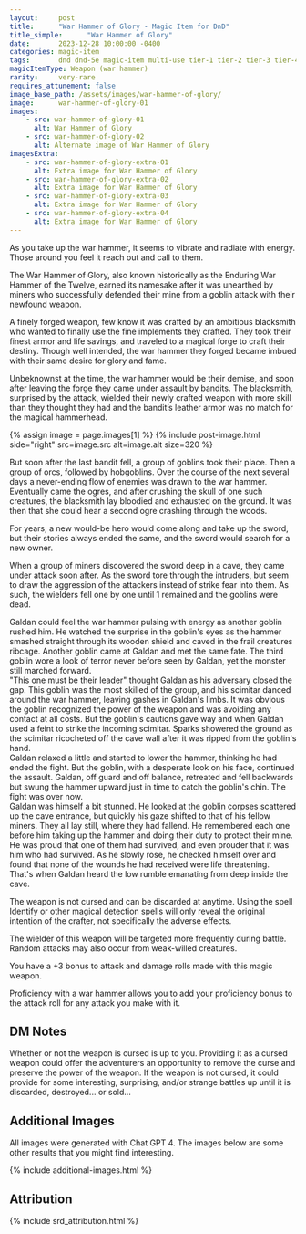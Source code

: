 ```yaml
---
layout:     post
title:      "War Hammer of Glory - Magic Item for DnD"
title_simple:      "War Hammer of Glory"
date:       2023-12-28 10:00:00 -0400
categories: magic-item
tags:       dnd dnd-5e magic-item multi-use tier-1 tier-2 tier-3 tier-4 wip
magicItemType: Weapon (war hammer)
rarity:     very-rare
requires_attunement: false
image_base_path: /assets/images/war-hammer-of-glory/
image:      war-hammer-of-glory-01
images:
    - src: war-hammer-of-glory-01
      alt: War Hammer of Glory
    - src: war-hammer-of-glory-02
      alt: Alternate image of War Hammer of Glory
imagesExtra:
    - src: war-hammer-of-glory-extra-01
      alt: Extra image for War Hammer of Glory
    - src: war-hammer-of-glory-extra-02
      alt: Extra image for War Hammer of Glory
    - src: war-hammer-of-glory-extra-03
      alt: Extra image for War Hammer of Glory
    - src: war-hammer-of-glory-extra-04
      alt: Extra image for War Hammer of Glory
---
```


<p class="read-aloud">
    As you take up the war hammer, it seems to vibrate and radiate with energy. Those around you feel it reach out and call to them.
</p>

The War Hammer of Glory, also known historically as the Enduring War Hammer of the Twelve, earned its namesake after it was unearthed by miners who successfully defended their mine from a goblin attack with their newfound weapon.

A finely forged weapon, few know it was crafted by an ambitious blacksmith who wanted to finally use the fine implements they crafted. They took their finest armor and life savings, and traveled to a magical forge to craft their destiny. Though well intended, the war hammer they forged became imbued with their same desire for glory and fame.

Unbeknownst at the time, the war hammer would be their demise, and soon after leaving the forge they came under assault by bandits. The blacksmith, surprised by the attack, wielded their newly crafted weapon with more skill than they thought they had and the bandit’s leather armor was no match for the magical hammerhead.

{% assign image = page.images[1] %}
{% include post-image.html side="right" src=image.src alt=image.alt size=320 %}

But soon after the last bandit fell, a group of goblins took their place. Then a group of orcs, followed by hobgoblins. Over the course of the next several days a never-ending flow of enemies was drawn to the war hammer. Eventually came the ogres, and after crushing the skull of one such creatures, the blacksmith lay bloodied and exhausted on the ground. It was then that she could hear a second ogre crashing through the woods.

For years, a new would-be hero would come along and take up the sword, but their stories always ended the same, and the sword would search for a new owner.

When a group of miners discovered the sword deep in a cave, they came under attack soon after. As the sword tore through the intruders, but seem to draw the aggression of the attackers instead of strike fear into them. As such, the wielders fell one by one until 1 remained and the goblins were dead.

<div class="read-aloud">
    Galdan could feel the war hammer pulsing with energy as another goblin rushed him. He watched the surprise in the goblin's eyes as the hammer smashed straight through its wooden shield and caved in the frail creatures ribcage. Another goblin came at Galdan and met the same fate. The third goblin wore a look of terror never before seen by Galdan, yet the monster still marched forward.
</div>
<div class="read-aloud">
    "This one must be their leader" thought Galdan as his adversary closed the gap. This goblin was the most skilled of the group, and his scimitar danced around the war hammer, leaving gashes in Galdan's limbs. It was obvious the goblin recognized the power of the weapon and was avoiding any contact at all costs. But the goblin's cautions gave way and when Galdan used a feint to strike the incoming scimitar. Sparks showered the ground as the scimitar ricocheted off the cave wall after it was ripped from the goblin's hand.
</div>
<div class="read-aloud">
    Galdan relaxed a little and started to lower the hammer, thinking he had ended the fight. But the goblin, with a desperate look on his face, continued the assault. Galdan, off guard and off balance, retreated and fell backwards but swung the hammer upward just in time to catch the goblin's chin. The fight was over now.
</div>
<div class="read-aloud">
    Galdan was himself a bit stunned. He looked at the goblin corpses scattered up the cave entrance, but quickly his gaze shifted to that of his fellow miners. They all lay still, where they had fallend. He remembered each one before him taking up the hammer and doing their duty to protect their mine. He was proud that one of them had survived, and even prouder that it was him who had survived. As he slowly rose, he checked himself over and found that none of the wounds he had received were life threatening.
</div>
<div class="read-aloud">
    That's when Galdan heard the low rumble emanating from deep inside the cave.
</div>

The weapon is not cursed and can be discarded at anytime. Using the spell Identify or other magical detection spells will only reveal the original intention of the crafter, not specifically the adverse effects.

The wielder of this weapon will be targeted more frequently during battle. Random attacks may also occur from weak-willed creatures.

You have a +3 bonus to attack and damage rolls made with this magic weapon.

Proficiency with a war hammer allows you to add your proficiency bonus to the attack roll for any attack you make with it.


## DM Notes

Whether or not the weapon is cursed is up to you. Providing it as a cursed weapon could offer the adventurers an opportunity to remove the curse and preserve the power of the weapon. If the weapon is not cursed, it could provide for some interesting, surprising, and/or strange battles up until it is discarded, destroyed... or sold...


## Additional Images

All images were generated with Chat GPT 4. The images below are some other results that you might find interesting.

{% include additional-images.html %}


## Attribution

{% include srd_attribution.html %}
